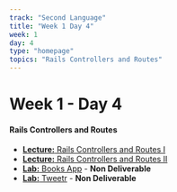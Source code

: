 ```yaml
---
track: "Second Language"
title: "Week 1 Day 4"
week: 1
day: 4
type: "homepage"
topics: "Rails Controllers and Routes"
---
```


# Week 1 - Day 4

#### Rails Controllers and Routes
- [**Lecture:** Rails Controllers and Routes I](/second-language/week-1/day-4/lecture-materials/rails-controllers-and-routing)
- [**Lecture:** Rails Controllers and Routes II](/second-language/week-1/day-4/lecture-materials/rails-controllers-and-routing-2)
- [**Lab:** Books App](/second-language/week-1/day-4/labs/books-app) - **Non Deliverable**
- [**Lab:** Tweetr](/second-language/week-1/day-4/labs/tweetr) - **Non Deliverable**
